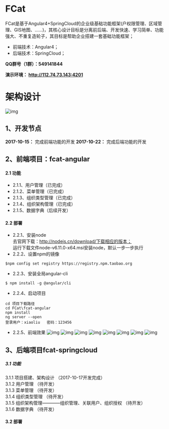 #  **FCat** 
FCat是基于Angular4+SpringCloud的企业级基础功能框架(户权限管理、区域管理、GIS地图、......)，其核心设计目标是分离前后端、开发快速、学习简单、功能强大、不重复造轮子，其目标是帮助企业搭建一套基础功能框架；

- 前端技术：Angular4；
- 后端技术：SpringCloud；

 **QQ群号（1群）：549141844**   

 **演示环境： http://112.74.73.143:4201**  

# 架构设计 
![img](http://on-img.com/chart_image/5954b886e4b0ad619ac73246.png)

## 1、开发节点
  **2017-10-15：** 完成前端功能的开发
  **2017-10-22：** 完成后端功能的开发

## 2、前端项目：fcat-angular
#### 2.1 功能
- 2.1.1、用户管理（已完成）
- 2.1.2、菜单管理（已完成）
- 2.1.3、组织类型管理（已完成）
- 2.1.4、组织架构管理（已完成）
- 2.1.5、数据字典（后续开发）

#### 2.2 部署
- 2.2.1、安装node  
去官网下载：http://nodejs.cn/download/下载相应的版本；  
运行下载文件node-v6.11.0-x64.msi安装node，默认一步一步执行  
- 2.2.2、设置npm的镜像  
```
$npm config set registry https://registry.npm.taobao.org
```
- 2.2.3、安装全局angular-cli
```
$ npm install -g @angular/cli
```

- 2.2.4、启动项目
```
cd 项目下载路径
cd FCat\fcat-angular
npm install
ng server --open
登录用户：xiaoliu   密码：123456
```


- 2.2.5、前端效果
![img](http://upload-images.jianshu.io/upload_images/6756205-77654260d96f4a5f.jpg?imageMogr2/auto-orient/strip%7CimageView2/2/w/1240)
![img](http://upload-images.jianshu.io/upload_images/6756205-34394cea5f742c60.jpg?imageMogr2/auto-orient/strip%7CimageView2/2/w/1240)
![img](http://upload-images.jianshu.io/upload_images/6756205-9d04f049e89ac986.jpg?imageMogr2/auto-orient/strip%7CimageView2/2/w/1240)
![img](http://upload-images.jianshu.io/upload_images/6756205-065369a0f34f4cfa.jpg?imageMogr2/auto-orient/strip%7CimageView2/2/w/1240)
![img](http://upload-images.jianshu.io/upload_images/6756205-9c372a7abfce3674.jpg?imageMogr2/auto-orient/strip%7CimageView2/2/w/1240)
![img](http://upload-images.jianshu.io/upload_images/6756205-ae87eb83261dc2b7.png?imageMogr2/auto-orient/strip%7CimageView2/2/w/1240)
![img](http://upload-images.jianshu.io/upload_images/6756205-5735e4281266cd28.jpg?imageMogr2/auto-orient/strip%7CimageView2/2/w/1240)
![img](http://upload-images.jianshu.io/upload_images/6756205-97b82ad220708088.jpg?imageMogr2/auto-orient/strip%7CimageView2/2/w/1240)

## 3、后端项目fcat-springcloud  
##### 3.1 功能  
3.1.1 项目搭建、架构设计 （2017-10-17开发完成）    
3.1.2 用户管理 （待开发）  
3.1.3 菜单管理 （待开发）  
3.1.4 组织类型管理 （待开发）  
3.1.5 组织架构管理————组织管理、关联用户、组织授权 （待开发）  
3.1.6 数据字典 （待开发）  

#### 3.2 部署
